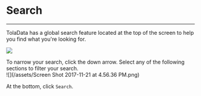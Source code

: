 # Search

---

TolaData has a global search feature located at the top of the screen to help you find what you're looking for.  

![](https://lh4.googleusercontent.com/XW9iBgoPaCFFj2FIBCBQcQgDLE49SFkDKfuTr2P115YrJz052EdK-33Xwnm3lCvipAlfB1NirD7fhWADNJKK4dLFSvfAhphG0tfVCo5tzP5d8d8zenIjBn2UmZtP1E_CiZjtzsFm)

To narrow your search, click the down arrow. Select any of the following sections to filter your search.  
![](/assets/Screen Shot 2017-11-21 at 4.56.36 PM.png)

At the bottom, click `Search`.